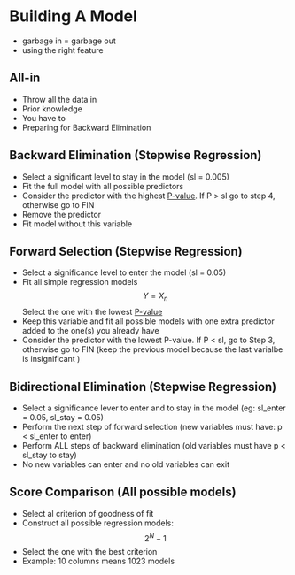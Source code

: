 <h1> Building A Model </h1>

* garbage in = garbage out
* using the right feature

<h2> All-in </h2>

* Throw all the data in
* Prior knowledge
* You have to
* Preparing for Backward Elimination

<h2> Backward Elimination (Stepwise Regression) </h2>

* Select a significant level to stay in the model (sl = 0.005)
* Fit the full model with all possible predictors
* Consider the predictor with the highest [P-value](./p_values.md). If P > sl go to step 4, otherwise go to FIN
* Remove the predictor
* Fit model without this variable

<h2> Forward Selection (Stepwise Regression) </h2>

* Select a significance level to enter the model (sl = 0.05)
* Fit all simple regression models $$ Y = X_{n} $$ Select the one with the lowest [P-value](./p_values.md)
* Keep this variable and fit all possible models with one extra predictor added to the one(s) you already have
* Consider the predictor with the lowest P-value. If P < sl, go to Step 3, otherwise go to FIN (keep the previous model because the last varialbe is insignificant )

<h2> Bidirectional Elimination (Stepwise Regression) </h2>

* Select a significance lever to enter and to stay in the model (eg: sl_enter = 0.05, sl_stay = 0.05)
* Perform the next step of forward selection (new variables must have: p < sl_enter to enter)
* Perform ALL steps of backward elimination (old variables must have p < sl_stay to stay)
* No new variables can enter and no old variables can exit

<h2> Score Comparison (All possible models)</h2>

* Select al criterion of goodness of fit
* Construct all possible regression models: $$ 2^N-1 $$
* Select the one with the best criterion
* Example: 10 columns means 1023 models

